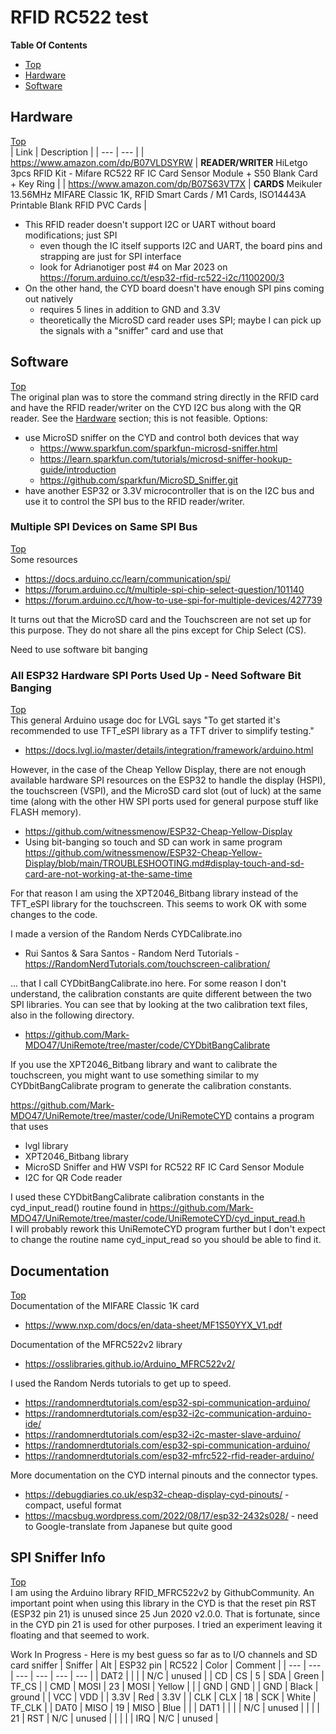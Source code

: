 # RFID RC522 test

**Table Of Contents**
* [Top](#rfid-rc522-test "Top")
* [Hardware](#hardware "Hardware")
* [Software](#software "Software")

## Hardware
[Top](#rfid-rc522-test "Top")<br>
| Link | Description |
| --- | --- |
| https://www.amazon.com/dp/B07VLDSYRW | **READER/WRITER** HiLetgo 3pcs RFID Kit - Mifare RC522 RF IC Card Sensor Module + S50 Blank Card + Key Ring |
| https://www.amazon.com/dp/B07S63VT7X | **CARDS** Meikuler 13.56MHz MIFARE Classic 1K, RFID Smart Cards / M1 Cards, ISO14443A Printable Blank RFID PVC Cards |

- This RFID reader doesn't support I2C or UART without board modifications; just SPI
  - even though the IC itself supports I2C and UART, the board pins and strapping are just for SPI interface
  - look for Adrianotiger post #4 on Mar 2023 on https://forum.arduino.cc/t/esp32-rfid-rc522-i2c/1100200/3
- On the other hand, the CYD board doesn't have enough SPI pins coming out natively
  - requires 5 lines in addition to GND and 3.3V
  - theoretically the MicroSD card reader uses SPI; maybe I can pick up the signals with a "sniffer" card and use that

## Software
[Top](#rfid-rc522-test "Top")<br>
The original plan was to store the command string directly in the RFID card and have the RFID reader/writer on the CYD I2C bus along with the QR reader. See the [Hardware](#hardware "Hardware") section; this is not feasible.
Options:
- use MicroSD sniffer on the CYD and control both devices that way
  - https://www.sparkfun.com/sparkfun-microsd-sniffer.html
  - https://learn.sparkfun.com/tutorials/microsd-sniffer-hookup-guide/introduction
  - https://github.com/sparkfun/MicroSD_Sniffer.git
- have another ESP32 or 3.3V microcontroller that is on the I2C bus and use it to control the SPI bus to the RFID reader/writer.

### Multiple SPI Devices on Same SPI Bus
[Top](#rfid-rc522-test "Top")<br>
Some resources
- https://docs.arduino.cc/learn/communication/spi/
- https://forum.arduino.cc/t/multiple-spi-chip-select-question/101140
- https://forum.arduino.cc/t/how-to-use-spi-for-multiple-devices/427739

It turns out that the MicroSD card and the Touchscreen are not set up for this purpose. They do not share all the pins except for Chip Select (CS).

Need to use software bit banging

### All ESP32 Hardware SPI Ports Used Up - Need Software Bit Banging
[Top](#rfid-rc522-test "Top")<br>
This general Arduino usage doc for LVGL says "To get started it's recommended to use TFT_eSPI library as a TFT driver to simplify testing."
- https://docs.lvgl.io/master/details/integration/framework/arduino.html

However, in the case of the Cheap Yellow Display, there are not enough available hardware SPI resources on the ESP32 to handle the display (HSPI), the touchscreen (VSPI), and the MicroSD card slot (out of luck) at the same time (along with the other HW SPI ports used for general purpose stuff like FLASH memory).
  - https://github.com/witnessmenow/ESP32-Cheap-Yellow-Display
  - Using bit-banging so touch and SD can work in same program	https://github.com/witnessmenow/ESP32-Cheap-Yellow-Display/blob/main/TROUBLESHOOTING.md#display-touch-and-sd-card-are-not-working-at-the-same-time

For that reason I am using the XPT2046_Bitbang library instead of the TFT_eSPI library for the touchscreen. This seems to work OK with some changes to the code.

I made a version of the Random Nerds CYDCalibrate.ino
- Rui Santos & Sara Santos - Random Nerd Tutorials - https://RandomNerdTutorials.com/touchscreen-calibration/

... that I call  CYDbitBangCalibrate.ino here. For some reason I don't understand, the calibration constants are quite different between the two SPI libraries. You can see that by looking at the two calibration text files, also in the following directory.
- https://github.com/Mark-MDO47/UniRemote/tree/master/code/CYDbitBangCalibrate

If you use the XPT2046_Bitbang library and want to calibrate the touchscreen, you might want to use something similar to my CYDbitBangCalibrate program to generate the calibration constants.

https://github.com/Mark-MDO47/UniRemote/tree/master/code/UniRemoteCYD contains a program that uses
- lvgl library
- XPT2046_Bitbang library
- MicroSD Sniffer and HW VSPI for RC522 RF IC Card Sensor Module
- I2C for QR Code reader

I used these CYDbitBangCalibrate calibration constants in the cyd_input_read() routine found in https://github.com/Mark-MDO47/UniRemote/tree/master/code/UniRemoteCYD/cyd_input_read.h<br>
I will probably rework this UniRemoteCYD program further but I don't expect to change the routine name cyd_input_read so you should be able to find it.

## Documentation
[Top](#rfid-rc522-test "Top")<br>
Documentation of the MIFARE Classic 1K card
- https://www.nxp.com/docs/en/data-sheet/MF1S50YYX_V1.pdf

Documentation of the MFRC522v2 library
- https://osslibraries.github.io/Arduino_MFRC522v2/

I used the Random Nerds tutorials to get up to speed.
- https://randomnerdtutorials.com/esp32-spi-communication-arduino/
- https://randomnerdtutorials.com/esp32-i2c-communication-arduino-ide/
- https://randomnerdtutorials.com/esp32-i2c-master-slave-arduino/
- https://randomnerdtutorials.com/esp32-spi-communication-arduino/
- https://randomnerdtutorials.com/esp32-mfrc522-rfid-reader-arduino/

More documentation on the CYD internal pinouts and the connector types.
- https://debugdiaries.co.uk/esp32-cheap-display-cyd-pinouts/ - compact, useful format
- https://macsbug.wordpress.com/2022/08/17/esp32-2432s028/ - need to Google-translate from Japanese but quite good

## SPI Sniffer Info
[Top](#rfid-rc522-test "Top")<br>
I am using the Arduino library RFID_MFRC522v2 by GithubCommunity. An important point when using this library in the CYD is that the reset pin RST (ESP32 pin 21) is unused since 25 Jun 2020 v2.0.0. That is fortunate, since in the CYD pin 21 is used for other purposes. I tried an experiment leaving it floating and that seemed to work.

Work In Progress - Here is my best guess so far as to I/O channels and SD card sniffer
| Sniffer | Alt | ESP32 pin | RC522 | Color | Comment |
| --- | --- | --- | --- | --- | --- |
| DAT2 |  |  |  | N/C | unused |
| CD | CS | 5 | SDA | Green | TF_CS |
| CMD | MOSI | 23 | MOSI | Yellow |  |
| GND | GND |  | GND | Black | ground |
| VCC | VDD |  | 3.3V | Red | 3.3V |
| CLK | CLX | 18 | SCK | White | TF_CLK |
| DAT0 | MISO | 19 | MISO | Blue |  |
| DAT1 |  |  |  | N/C | unused |
|  |  | 21 | RST | N/C | unused |
|  |  |  | IRQ | N/C | unused |
